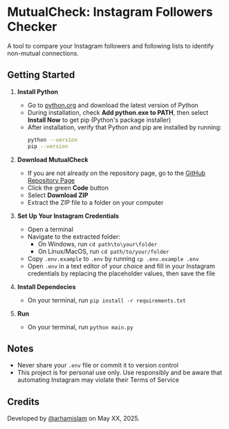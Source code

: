 # MutualCheck: Instagram Followers Checker
A tool to compare your Instagram followers and following lists to identify non-mutual connections.

## Getting Started
1. **Install Python**
    - Go to [python.org](https://www.python.org/) and download the latest version of Python
    - During installation, check **Add python.exe to PATH**, then select **Install Now** to get pip (Python's package installer)
    - After installation, verify that Python and pip are installed by running:
        ```bash
        python --version
        pip --version
        ```

2. **Download MutualCheck**
    - If you are not already on the repository page, go to the [GitHub Repository Page](https://github.com/arhamislam/mutual-check)
    - Click the green **Code** button
    - Select **Download ZIP**
    - Extract the ZIP file to a folder on your computer

3. **Set Up Your Instagram Credentials**
    - Open a terminal
    - Navigate to the extracted folder:
        - On Windows, run `cd path\to\your\folder`
        - On Linux/MacOS, run `cd path/to/your/folder`
    - Copy `.env.example` to `.env` by running `cp .env.example .env`
    - Open `.env` in a text editor of your choice and fill in your Instagram credentials by replacing the placeholder values, then save the file

4. **Install Dependecies**
    - On your terminal, run `pip install -r requirements.txt`

5. **Run**
    - On your terminal, run `python main.py`

## Notes
- Never share your `.env` file or commit it to version control
- This project is for personal use only. Use responsibly and be aware that automating Instagram may violate their Terms of Service

## Credits
Developed by [@arhamislam](https://github.com/arhamislam) on May XX, 2025.
